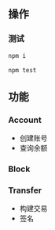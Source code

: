 ## 操作

### 测试

```sh
npm i

npm test
```

## 功能

### Account

- 创建账号
- 查询余额

### Block

### Transfer

- 构建交易
- 签名

